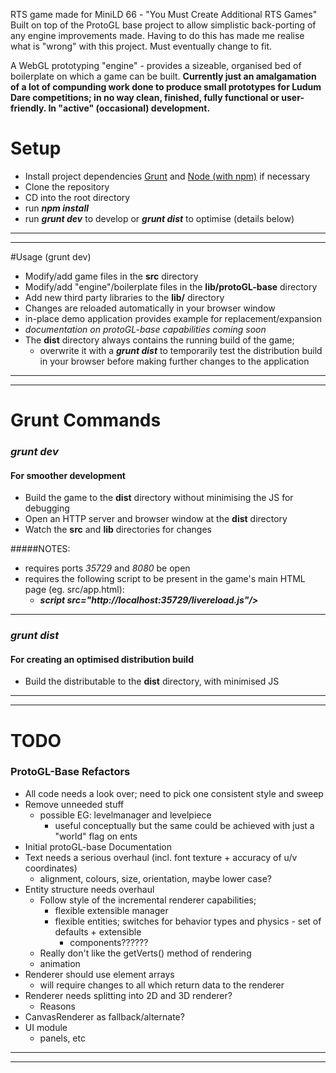 RTS game made for MiniLD 66 - "You Must Create Additional RTS Games"
Built on top of the ProtoGL base project to allow simplistic back-porting of any engine improvements made.
Having to do this has made me realise what is "wrong" with this project. Must eventually change to fit.

A WebGL prototyping "engine" - provides a sizeable, organised bed of boilerplate on which a game can be built.
**Currently just an amalgamation of a lot of compunding work done to produce small prototypes for Ludum Dare competitions; in no way clean, finished, fully functional or user-friendly. In "active" (occasional) development.**

# Setup
- Install project dependencies [Grunt](http://gruntjs.com/) and [Node (with npm)](https://nodejs.org) if necessary
- Clone the repository
- CD into the root directory
- run ***npm install***
- run ***grunt dev*** to develop or ***grunt dist*** to optimise (details below)

----
----

#Usage (grunt dev)
- Modify/add game files in the **src** directory
- Modify/add "engine"/boilerplate files in the **lib/protoGL-base** directory
- Add new third party libraries to the **lib/** directory
- Changes are reloaded automatically in your browser window
- in-place demo application provides example for replacement/expansion
- *documentation on protoGL-base capabilities coming soon*
- The **dist** directory always contains the running build of the game;
    - overwrite it with a ***grunt dist*** to temporarily test the distribution build in your browser before making further changes to the application

----
----

# Grunt Commands
### *grunt dev*
#### For smoother development
- Build the game to the **dist** directory without minimising the JS for debugging
- Open an HTTP server and browser window at the **dist** directory
- Watch the **src** and **lib** directories for changes

#####NOTES:
- requires ports *35729* and *8080* be open
- requires the following script to be present in the game's main HTML page (eg. src/app.html):
    - ***script src="http://localhost:35729/livereload.js"/>***

----

### *grunt dist*
#### For creating an optimised distribution build
- Build the distributable to the **dist** directory, with minimised JS

----
----

# TODO
### ProtoGL-Base Refactors
- All code needs a look over; need to pick one consistent style and sweep
- Remove unneeded stuff
    - possible EG: levelmanager and levelpiece
        - useful conceptually but the same could be achieved with just a "world" flag on ents
- Initial protoGL-base Documentation
- Text needs a serious overhaul (incl. font texture + accuracy of u/v coordinates)
    - alignment, colours, size, orientation, maybe lower case?
- Entity structure needs overhaul
    - Follow style of the incremental renderer capabilities;
        - flexible extensible manager
        - flexible entities; switches for behavior types and physics - set of defaults + extensible
            - components??????
    - Really don't like the getVerts() method of rendering
    - animation
- Renderer should use element arrays
    - will require changes to all which return data to the renderer
- Renderer needs splitting into 2D and 3D renderer?
    - Reasons
- CanvasRenderer as fallback/alternate?
- UI module
    - panels, etc

----
----
